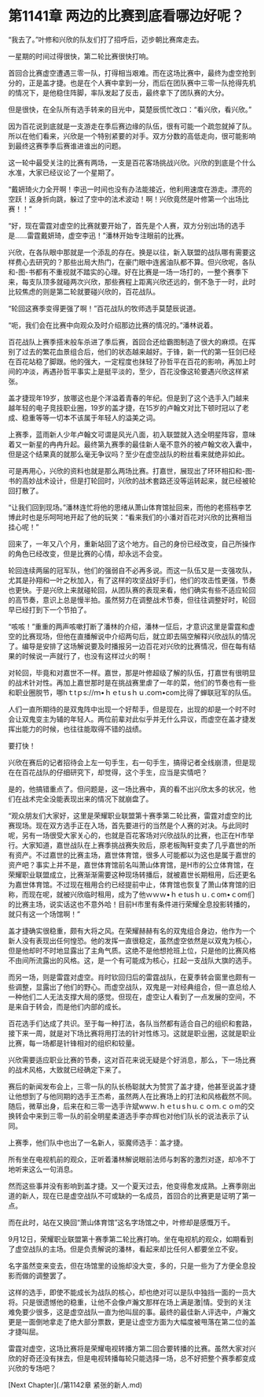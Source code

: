 # 第1141章 两边的比赛到底看哪边好呢？

“我去了。”叶修和兴欣的队友们打了招呼后，迈步朝比赛席走去。

一星期的时间过得很快，第二轮比赛很快打响。

首回合比赛虚空遭遇三零一队，打得相当艰难。而在这场比赛中，最终为虚空抢到分的，正是盖才捷。也是在个人赛中拿到一分，而后在团队赛中三零一队抢得先机的情况下，是他稳住阵脚，率队发起了反击，最终拿下了团队赛的大分。

但是很快，在全队所有选手转来的目光中，莫楚辰慌忙改口：“看兴欣，看兴欣。”

因为百花说到底就是一支游走在季后赛边缘的队伍，很有可能一个疏忽就掉了队。所以在他们看来，兴欣是一个特别紧要的对手。双方分数的高低走向，很可能影响到最终这赛季季后赛谁进谁出的问题。

这一轮中最受关注的比赛有两场，一支是百花客场挑战兴欣。兴欣的到底是个什么水准，大家已经议论了一个星期了。

“戴妍琦火力全开啊！李迅一时间也没有办法能接近，他利用速度在游走。漂亮的空跃！返身折向跳，躲过了空中的法术波动！啊！兴欣竟然是叶修第一个出场比赛！！”

“好，现在雷霆对虚空的比赛就要开始了，首先是个人赛，双方分别出场的选手是……雷霆戴妍琦，虚空李迅！”潘林开始专注眼前的比赛。

兴欣，在各队眼中那就是一个添乱的存在。换是以往，新入联盟的战队哪有需要这样费心去研究的？那些出局大热门，在豪门眼中连酱油队都不算。但兴欣呢，各队和-图-书都有不重视就不踏实的心理。好在比赛是一场一场打的，一整个赛季下来，每支队顶多就碰两次兴欣，那些赛程上距离兴欣还远的，倒不急于一时，此时比较焦虑的则是第二轮就要碰兴欣的，百花战队。

“轮回这赛季变得更强了啊！”百花战队的牧师选手莫楚辰说道。

“呃，我们会在比赛中向观众及时介绍那边比赛的情况的。”潘林说着。

百花战队上赛季搭末般车杀进了季后赛，首回合还给霸图制造了很大的麻烦。在挥别了过去的繁花血景组合后，他们的状态越来越好。于锋，新一代的第一狂剑已经在百花站稳了脚跟。他的强大，一定程度也抹轻了孙哲平在百花的影响，再加上时间的冲淡，再遇孙哲平事实上是挺平淡的，至少，百花没像这轮要遇兴欣这样紧张。

盖才捷现年19岁，放哪这也是个洋溢着青春的年纪。但是到了这个选手入门越来越年轻的电子竞技职业圈，19岁的盖才捷，在15岁的卢翰文对比下顿时冠以了老成、稳重等等一切本不该属于年轻人的溢美之词。

上赛季，蓝雨新人少年卢翰文可谓是风光八面，初入联盟就入选全明星阵容，意味着又一新星的冉冉升起。最终第九赛季的最佳新人毫不意外的被卢翰文收入囊中，但是这个结果真的就那么毫无争议吗？至少在虚空战队的粉丝看来就绝非如此。

可是再用心，兴欣的资料也就是那么两场比赛。打嘉世，展现出了环环相扣和-图-书的高妙战术设计，但是打轮回时，兴欣的战术套路还没等运转起来，就已经被轮回打散了。

“让我们回到现场。”潘林连忙将他的思绪从萧山体育馆扯回来，而他的老搭档李艺博此时也是乐呵呵地开起了他的玩笑：“看来我们的小潘对百花对兴欣的比赛相当挂心呢！”

回来了，一年又八个月，重新站回了这个地方。自己的身份已经改变，自己所操作的角色已经改变，但是比赛的心情，却永远不会变。

轮回连续两届的冠军队，他们的强弱自不必再多说。而这一队伍又是一支强攻队，尤其是孙翔和一叶之秋加入，有了这样的攻坚战好手们，他们的攻击性更强，节奏也更快。于是兴欣上来就碰轮回，从团队赛的表现来看，他们确实有些不适应轮回的高节奏，意识上总是慢半拍。虽然努力在调整战术节奏，但往往调整好时，轮回早已经打到下一个节拍了。

“咳咳！”重重的两声咳嗽打断了潘林的介绍，潘林一怔后，才意识这里是雷霆和虚空的比赛现场，但他在直播解说中介绍两句后，就立即去隔空解释兴欣战队的情况了。编导是安排了这场解说要及时播报另一边百花对兴欣的比赛情况，但在每有结果的时候说一声就行了，也没有这样过火的啊！

对轮回，毕竟和对嘉世不一样。嘉世，那是叶修超级了解的队伍，打嘉世有很明显的战术针对性。再加上嘉世那时是在挑战赛里虐了一年的菜，他们的节奏也有一些和职业圈脱节，哪hｔtｐs://ｍ•ｈｅtｕsｈｕ.coｍ•com比得了蝉联冠军的队伍。

人们一直所期待的是双鬼阵中出现一个好帮手，但是现在，出现的却是一个时不时会让双鬼变主为辅的年轻人。两位前辈对此似乎并无什么异议，而虚空在盖才捷发挥出能力的时候，也往往能取得不错的战绩。

要打快！

兴欣在赛后的记者招待会上左一句手生，右一句手生，搞得记者全线崩溃，但是现在在百花战队的仔细研究下，却觉得，这个手生，应当是实情吧？

是的，他搞错重点了。但问题是，这一场比赛中，真的看不出兴欣太多的状况，他们在战术完全没能表现出来的情况下就崩盘了。

“观众朋友们大家好，这里是荣耀职业联盟第十赛季第二轮比赛，雷霆对虚空的比赛现场。现在双方选手正在入场，首先要进行的当然是个人赛的对决。与此同时呢，另有一场很受大家关心的，也就是百花客场对兴欣战队的比赛，也正在H市举行。大家知道，嘉世战队在上赛季挑战赛失败后，原老板陶轩变卖了几乎嘉世的所有资产。不过嘉世的比赛主场，嘉世体育馆，很多人可能都以为这也是属于嘉世的资产吧？事实上并不是，嘉世体育馆前名叫萧山体育馆，是H市的公立体育馆，在荣耀职业联盟成立，比赛渐渐需要这种现场转播后，就被嘉世长期租用，后还更名为嘉世体育馆。不过现在租用合约已经提前中止，体育馆也恢复了萧山体育馆的旧称，而现在呢，就被兴欣临时租用，成为了他ｗｗｗ•ｈｅtusｈｕ.ｃom•ｃom们的比赛主场，说实话这也不意外哈！目前H市里有条件进行荣耀全息投影转播的，就只有这一个场馆啊！”

盖才捷确实很稳重，颇有大将之风。在荣耀赫赫有名的双鬼组合身边，他作为一个新人没有表现出任何惶恐。他的发挥一直很稳定，虽然虚空依然是以双鬼为核心，但是他却时不时地显露出了主角气质。这绝不是他想抢班上位，只是他的比赛风格不由间所流露出的风格。这，是一个有可能成为核心，扛起一支战队大旗的选手。

而另一场，则是雷霆对虚空。肖时钦回归后的雷霆战队，在夏季转会窗里也颇有一些调整，显露出了他们的野心。而虚空战队，双鬼是一对经典组合，但一直总给人一种他们二人无法支撑大局的感觉。但现在，虚空让人看到了一点发展的空间，不是来自于转会，而是他们内部的成长。

百花选手们达成了共识。至于每一种打法，各队当然都有适合自己的组织和套路，接下来一周，就是对下场比赛将用打法的针对性练习。这就是职业圈，这就是职业比赛，每一场都是针锋相对的组织和较量。

兴欣需要适应职业比赛的节奏，这对百花来说无疑是个好消息，那么，下一场比赛的战术风格，大致就已经确定下来了。

赛后的新闻发布会上，三零一队的队长杨聪就大为赞赏了盖才捷，他甚至说盖才捷让他想到了与他同期的选手王杰希，虽然两人在比赛场上的打法和风格截然不同。随后，微草出身，后来在和三零一选手许斌wwｗ.ｈｅtｕsｈu.ｃｏｍ.ｃｏm的交换转会中来到三零一队的前全明星柔道选手李亦辉也对他们队长的说法表示了认同。

上赛季，他们队中也出了一名新人，驱魔师选手：盖才捷。

所有坐在电视机前的观众，正听着潘林解说眼前法师与刺客的激烈对逐，却冷不丁地听来这么一句消息。

然而这些事并没有影响到盖才捷。又一个夏天过去，他变得愈发成熟。上赛季刚出道的新人，现在已是虚空战队不可或缺的一名成员，首回合的比赛更是证明了第一点。

而在此时，站在又换回“萧山体育馆”这名字场馆之中，叶修却是感慨万千。

9月12日，荣耀职业联盟第十赛季第二轮比赛打响。坐在电视机的观众，如期看到了虚空战队的主场。但是负责解说的潘林，看起来却比任何人都要坐立不安。

名字虽然变来变去，但在场馆里的设施却没大变，多的，只是一些为了方便全息投影而做的调整罢了。

这样的选手，即使不能成长为战队的核心，却也绝对可以是队中独挡一面的一员大将。只是很遗憾他的稳重，让他不会像卢瀚文那样在场上满是激|情。受到的关注难免要少很多，这是虚空战队一直为他叫屈的事。最终的最佳新人评选中，卢瀚文更是一面倒地拿走了绝大部分票数，更是让虚空方面为大幅度被甩落在第二位的盖才捷叫屈。

雷霆对虚空，这场比赛将是荣耀电视转播方第二回合要转播的比赛。虽然大家对兴欣的好奇还没有抹去，但是电视转播每轮只能选择一场，总不好把整个赛季都变成兴欣的专场吧？



[Next Chapter](./第1142章 紧张的新人.md)